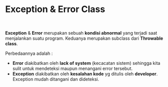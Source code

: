 # Exception & Error Class

 <br>

**Exception** & **Error** merupakan sebuah **kondisi abnormal** yang terjadi saat menjalankan suatu program. Keduanya merupakan subclass dari **Throwable class**.

Perbedaannya adalah :
- **Error** diakibatkan oleh **lack of system** (kecacatan sistem) sehingga kita sulit untuk mendeteksi maupun menangani error tersebut.
- **Exception** diakibatkan oleh **kesalahan kode** yg ditulis oleh **developer**. Exception mudah ditangani dan dideteksi.
